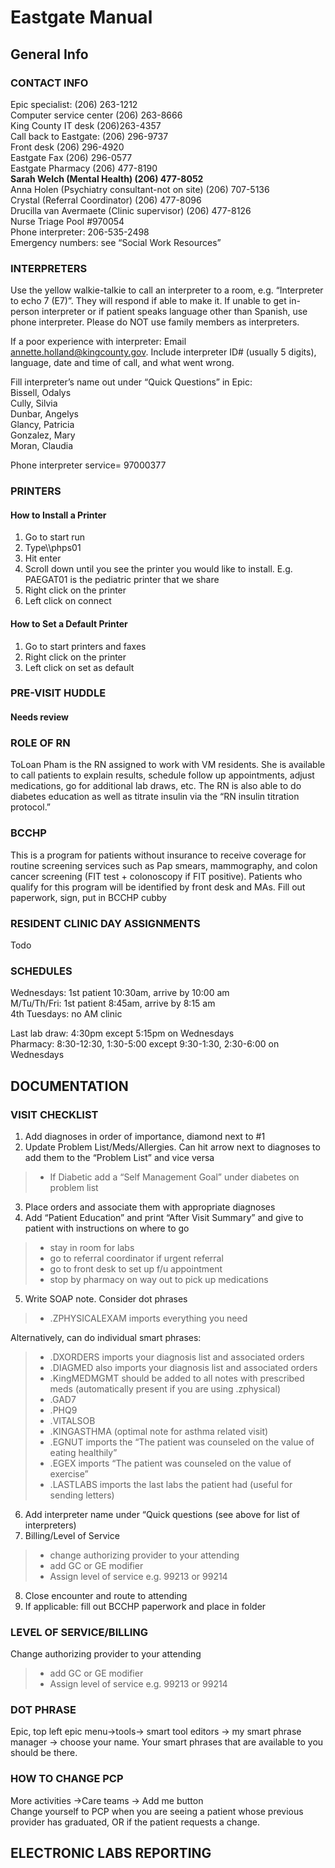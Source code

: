 # Eastgate Manual
## General Info
### CONTACT INFO  
Epic specialist: (206) 263-1212  
Computer service center  (206) 263-8666  
King County IT desk (206)263-4357  
Call back to Eastgate: (206) 296-9737  
Front desk (206) 296-4920  
Eastgate Fax (206) 296-0577  
Eastgate Pharmacy (206) 477-8190  
__Sarah Welch (Mental Health) (206) 477-8052__  
Anna Holen (Psychiatry consultant-not on site) (206) 707-5136  
Crystal (Referral Coordinator) (206) 477-8096  
Drucilla van Avermaete (Clinic supervisor) (206) 477-8126  
Nurse Triage Pool #970054  
Phone interpreter: 206-535-2498  
Emergency numbers: see “Social Work Resources”   

### INTERPRETERS

Use the yellow walkie-talkie to call an interpreter to a room, e.g. “Interpreter to echo 7 (E7)”. They will respond if able to make it.  If unable to get in-person interpreter or if patient speaks language other than Spanish, use phone interpreter. Please do NOT use family members as interpreters.

If a poor experience with interpreter:
Email annette.holland@kingcounty.gov. Include interpreter ID# (usually 5 digits), language, date and time of call, and what went wrong.

Fill interpreter’s name out under “Quick Questions” in Epic:  
Bissell, Odalys  
Cully, Silvia  
Dunbar, Angelys  
Glancy, Patricia  
Gonzalez, Mary  
Moran, Claudia  

Phone interpreter service= 97000377  


### PRINTERS
#### How to Install a Printer
1. Go to start run
2. Type\\\phps01
3. Hit enter
4. Scroll down until you see the printer you would like to install. E.g. PAEGAT01 is the pediatric printer that we share
5. Right click on the printer
6. Left click on connect
 
#### How to Set a Default Printer
1. Go to start printers and faxes
2. Right click on the printer
3. Left click on set as default

### PRE-VISIT HUDDLE
#### Needs review

### ROLE OF RN
ToLoan Pham is the RN assigned to work with VM residents.  She is available to call patients to explain results, schedule follow up appointments, adjust medications, go for additional lab draws, etc.  The RN is also able to do diabetes education as well as titrate insulin via the “RN insulin titration protocol.”

### BCCHP
This is a program for patients without insurance to receive coverage for routine screening services such as Pap smears, mammography, and colon cancer screening (FIT test + colonoscopy if FIT positive). Patients who qualify for this program will be identified by front desk and MAs. Fill out paperwork, sign, put in BCCHP cubby

### RESIDENT CLINIC DAY ASSIGNMENTS
Todo

### SCHEDULES
Wednesdays: 1st patient 10:30am, arrive by 10:00 am  
M/Tu/Th/Fri: 1st patient 8:45am, arrive by 8:15 am  
4th Tuesdays: no AM clinic  

Last lab draw: 4:30pm except 5:15pm on Wednesdays   
Pharmacy: 8:30-12:30, 1:30-5:00 except 9:30-1:30, 2:30-6:00 on Wednesdays

## DOCUMENTATION
### VISIT CHECKLIST
1. Add diagnoses in order of importance, diamond next to #1
2. Update Problem List/Meds/Allergies. Can hit arrow next to diagnoses to add them to the “Problem List” and vice versa

  >- If Diabetic add a “Self Management Goal” under diabetes on problem list

3. Place orders and associate them with appropriate diagnoses
4. Add “Patient Education” and print “After Visit Summary” and give to patient with instructions on where to go

>- stay in room for labs
>- go to referral coordinator if urgent referral
>- go to front desk to set up f/u appointment
>- stop by pharmacy on way out to pick up medications
5. Write SOAP note. Consider dot phrases
>- .ZPHYSICALEXAM imports everything you need  
 
 Alternatively, can do individual smart phrases:

>- .DXORDERS imports your diagnosis list and associated orders
>- .DIAGMED also imports your diagnosis list and associated orders
>- .KingMEDMGMT should be added to all notes with prescribed meds (automatically present if you are using .zphysical)
>- .GAD7
>- .PHQ9
>- .VITALSOB
>- .KINGASTHMA (optimal note for asthma related visit)
>- .EGNUT imports the “The patient was counseled on the value of eating healthily”
>- .EGEX imports “The patient was counseled on the value of exercise”
>- .LASTLABS imports the last labs the patient had (useful for sending letters)
 
6. Add interpreter name under “Quick questions (see above for list of interpreters)
7. Billing/Level of Service
>- change authorizing provider to your attending
>- add GC or GE modifier
>- Assign level of service e.g. 99213 or 99214
8. Close encounter and route to attending
9. If applicable: fill out BCCHP paperwork and place in folder

### LEVEL OF SERVICE/BILLING
Change authorizing provider to your attending
>- add GC or GE modifier
>- Assign level of service e.g. 99213 or 99214

### DOT PHRASE
Epic, top left epic menu->tools-> smart tool editors -> my smart phrase manager -> choose your name. Your smart phrases that are available to you should be there.

### HOW TO CHANGE PCP
More activities ->Care teams -> Add me button  
Change yourself to PCP when you are seeing a patient whose previous provider has graduated, OR if the patient requests a change. 

## ELECTRONIC LABS REPORTING
